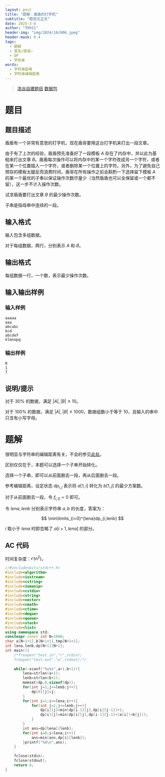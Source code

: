 ```yaml
---
layout: post
title: "题解：盾盾的打字机"
subtitle: "题目见正文"
date: 2025-3-8
author: "TH911"
header-img: "img/2024/10/006.jpeg"
header-mask: 0.4
tags:
  - 题解
  - 普及/提高−
  - DP
  - 字符串
words:
  - 字符串距离
  - 字符串编辑距离
---
```


> [洛谷自建题目](https://www.luogu.com.cn/problem/U541606) [数据包](/file/2025/03/drdrd.zip)

# 题目

## 题目描述

盾盾有一个非常有意思的打字机，现在盾哥要用这台打字机来打出一段文章。

由于有了上次的经验，盾盾预先准备好了一段模板 $A$ 存在了内存中，并以此为基础来打出文章 $B$。盾盾每次操作可以将内存中的某一个字符改成另一个字符，或者在某一个位置插入一个字符，或者删除某一个位置上的字符。另外，为了避免自己预存的模板太腿反而浪费时间，盾哥在所有操作之前会斟酌一下选择留下模板 $A$ 的某一个最优的子串以保证操作次数尽量少（当然盾盾也可以全保留或一个都不留），这一步不计入操作次数。 

试求盾盾要打出文章 $B$ 的最少操作次数。 

子串是指母串中连续的一段。

## 输入格式

输入包含多组数据。

对于每组数据，两行，分别表示 $A$ 和 $B$。

## 输出格式

每组数据一行，一个数，表示最少操作次数。

## 输入输出样例

### 输入样例

```
aaaaa
aaa
abcabc
bcd
abcdef
klmnopq
```

### 输出样例

```
0
1
7
```

## 说明/提示

对于 $30\%$ 的数据，满足 $\vert A\vert,\vert B\vert\leq10$。

对于 $100\%$ 的数据，满足 $\vert A\vert,\vert B\vert\leq1000$，数据组数小于等于 $10$，且输入的串中只含有小写字母。

# 题解

很明显与字符串的编辑距离有关，不会的参见[此处](/2025/03/08/1/)。

区别仅仅在于，本题可以选择一个子串开始转化。

选择一个子串，即可以从前面删去一段，再从后面删去一段。

参考编辑距离，设定状态 $dp_{i,j}$ 表示将 $a[1,i]$ 转化为 $b[1,j]$ 的最少方案数。

对于从前面删去一段，令 $f_{i,0}=0$ 即可。

令 $lena,lenb$ 分别表示字符串 $a,b$ 的长度，答案为：

$$
\min\limits_{i=0}^{lena}dp_{i,lenb}
$$

$i$ 取小于 $lena$ 时即忽略了 $a[i+1,lena]$ 的部分。

## AC 代码

时间复杂度：$\mathcal O\left(n^2\right)$。

```cpp
//#include<bits/stdc++.h>
#include<algorithm>
#include<iostream>
#include<cstring>
#include<iomanip>
#include<cstdio>
#include<string>
#include<vector>
#include<cmath>
#include<ctime>
#include<deque>
#include<queue>
#include<stack>
#include<list>
using namespace std;
constexpr const int N=1000;
char a[N+1+1],b[N+1+1],tmp[N+1+1];
int lena,lenb,dp[N+1][N+1];
int main(){
	/*freopen("test.in","r",stdin);
	freopen("test.out","w",stdout);*/
	
	while(~scanf("%s%s",a+1,b+1)){
		lena=strlen(a+1);
		lenb=strlen(b+1);
		memset(dp,0,sizeof(dp));
		for(int j=1;j<=lenb;j++){
			dp[0][j]=j;
		}
		for(int i=1;i<=lena;i++){
			for(int j=1;j<=lenb;j++){
				dp[i][j]=min(dp[i-1][j],dp[i][j-1])+1;
				dp[i][j]=min(dp[i][j],dp[i-1][j-1]+(a[i]!=b[j]));
			}
		}
		int ans=dp[lena][lenb];
		for(int i=0;i<lena;i++){
			ans=min(ans,dp[i][lenb]);
		}printf("%d\n",ans);
	}
	
	fclose(stdin);
	fclose(stdout);
	return 0;
}
```

